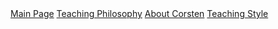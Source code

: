 <div id="nav">
	<a href="/">Main Page</a>
	<a href="/teachingphilosophy.html">Teaching Philosophy</a>	
	<a href="/aboutcorsten.html">About Corsten</a>	
	<a href="/teachingstyle.html">Teaching Style</a>
</div>
